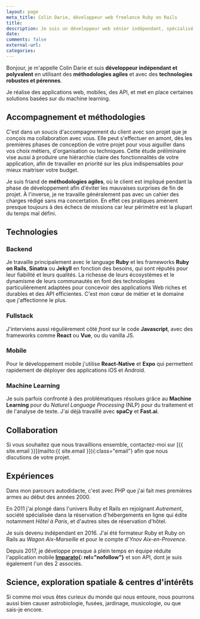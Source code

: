 ```yaml
---
layout: page
meta_title: Colin Darie, développeur web freelance Ruby on Rails
title:
description: Je suis un développeur web sénior indépendant, spécialisé dans Ruby et Ruby on Rails.
date:
comments: false
external-url:
categories:
---
```


Bonjour, je m'appelle Colin Darie et suis <strong>développeur indépendant et polyvalent</strong> en utilisant des <strong>méthodologies agiles</strong> et avec des <strong>technologies robustes et pérennes</strong>.

Je réalise des applications web, mobiles, des API, et met en place certaines solutions basées sur du machine learning.

## Accompagnement et méthodologies

C'est dans un soucis d'accompagnement du client avec son projet que je conçois ma collaboration avec vous. Elle peut s'effectuer en amont, dès les premières phases de conception de votre projet pour vous aiguiller dans vos choix métiers, d'organisation ou techniques. Cette étude préliminaire vise aussi à produire une hiérarchie claire des fonctionnalités de votre application, afin de travailler en priorité sur les plus indispensables pour mieux maitriser votre budget.

Je suis friand de **méthodologies agiles**, où le client est impliqué pendant la phase de développement afin d'éviter les mauvaises surprises de fin de projet.
À l'inverse, je ne travaille généralement pas avec un cahier des charges rédigé sans ma concertation. En effet ces pratiques amènent presque toujours à des échecs de missions car leur périmètre est la plupart du temps mal défini.

## Technologies

### Backend
Je travaille principalement avec le language **Ruby** et les frameworks **Ruby on Rails**, **Sinatra** ou **Jekyll** en fonction des besoins, qui sont réputés pour leur fiabilité et leurs qualités. La richesse de leurs écosystèmes et le dynamisme de leurs communautés en font des technologies particulièrement adaptées pour concevoir des applications Web riches et durables et des API efficientes. C'est mon cœur de métier et le domaine que j'affectionne le plus.

### Fullstack
J'interviens aussi régulièrement côté *front* sur le code **Javascript**, avec des frameworks comme **React** ou **Vue**, ou du vanilla JS.

### Mobile
Pour le développement mobile j'utilise **React-Native** et **Expo** qui permettent rapidement de déployer des applications iOS et Android.

### Machine Learning
Je suis parfois confronté à des problématiques résolues grâce au **Machine Learning** pour du *Naturel Language Processing* (NLP) pour du traitement et de l'analyse de texte. J'ai déjà travaillé avec **spaCy** et **Fast.ai**.

## Collaboration
Si vous souhaitez que nous travaillions ensemble, contactez-moi sur [{{ site.email }}](mailto:{{ site.email }}){:class="email"} afin que nous discutions de votre projet.


## Expériences

Dans mon parcours autodidacte, c'est avec PHP que j'ai fait mes premières armes au début des années 2000.

En 2011 j'ai plongé dans l'univers Ruby et Rails en rejoignant *Autrement*, société spécialisée dans la réservation d'hébergements en ligne qui édite notamment *Hôtel à Paris*, et d'autres sites de réservation d'hôtel.

Je suis devenu indépendant en 2016. J'ai été formateur Ruby et Ruby on Rails au *Wagon Aix-Marseille* et pour le compte d'*Ynov Aix-en-Provence*.

Depuis 2017, je développe presque à plein temps en équipe réduite l'application mobile **[Imparato](https://imparato.io){: rel="nofollow"}** et son API, dont je suis également l'un des 2 associés.

## Science, exploration spatiale & centres d'intérêts

Si comme moi vous êtes curieux du monde qui nous entoure,  nous pourrons aussi bien causer astrobiologie, fusées, jardinage, musicologie, ou que sais-je encore.

